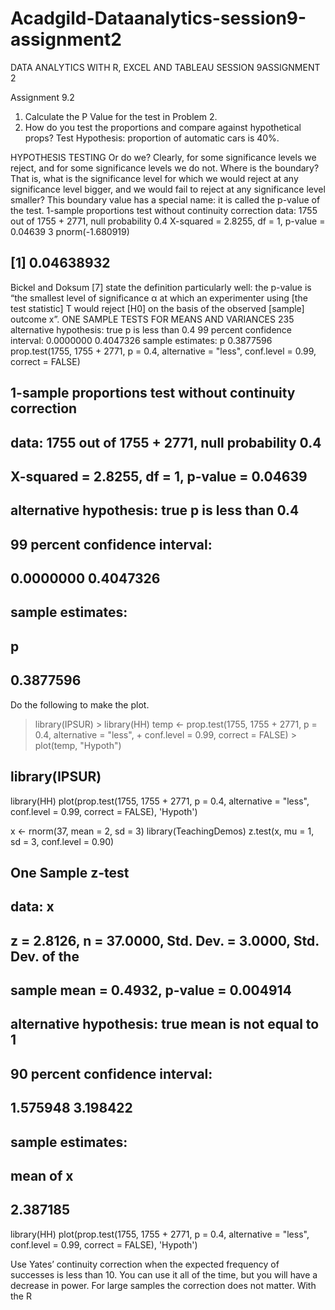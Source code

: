 # Acadgild-Dataanalytics-session9-assignment2
DATA ANALYTICS WITH R, EXCEL AND TABLEAU SESSION 9ASSIGNMENT 2

Assignment 9.2
1.	Calculate the P Value for the test in Problem 2. 
2.	How do you test the proportions and compare against hypothetical props?    Test Hypothesis: proportion of automatic cars is 40%.

 HYPOTHESIS TESTING Or do we? Clearly, for some significance levels we reject, and for some significance levels we do not. Where is the boundary?
 That is, what is the significance level for which we would reject at any significance level bigger, and we would fail to reject at any significance level smaller? This boundary value has a special name: it is called the p-value of the test. 
 1-sample proportions test without continuity correction data: 1755 out of 1755 + 2771, null probability 0.4 X-squared = 2.8255, df = 1, p-value = 0.04639 3
pnorm(-1.680919)
## [1] 0.04638932
Bickel and Doksum [7] state the definition particularly well: the p-value is “the smallest level of significance α at which an experimenter using [the test statistic] T would reject [H0] on the basis of the observed [sample] outcome x”.
 ONE SAMPLE TESTS FOR MEANS AND VARIANCES 235
 alternative hypothesis: true p is less than 0.4 99 percent
 confidence interval: 0.0000000 0.4047326 
sample estimates: p 0.3877596 
prop.test(1755, 1755 + 2771, p = 0.4, alternative = "less", conf.level = 0.99, correct = FALSE)
## 
##  1-sample proportions test without continuity correction
## 
## data:  1755 out of 1755 + 2771, null probability 0.4
## X-squared = 2.8255, df = 1, p-value = 0.04639
## alternative hypothesis: true p is less than 0.4
## 99 percent confidence interval:
##  0.0000000 0.4047326
## sample estimates:
##         p 
## 0.3877596

Do the following to make the plot.
 > library(IPSUR) > library(HH)
 > temp <- prop.test(1755, 1755 + 2771, p = 0.4, alternative = "less", + conf.level = 0.99, correct = FALSE) > plot(temp, "Hypoth")
## library(IPSUR)
library(HH)
plot(prop.test(1755, 1755 + 2771, p = 0.4, alternative = "less", conf.level = 0.99, correct = FALSE), 'Hypoth')
 

x <- rnorm(37, mean = 2, sd = 3)
library(TeachingDemos)
z.test(x, mu = 1, sd = 3, conf.level = 0.90)
## 
##  One Sample z-test
## 
## data:  x
## z = 2.8126, n = 37.0000, Std. Dev. = 3.0000, Std. Dev. of the
## sample mean = 0.4932, p-value = 0.004914
## alternative hypothesis: true mean is not equal to 1
## 90 percent confidence interval:
##  1.575948 3.198422
## sample estimates:
## mean of x 
##  2.387185

library(HH)
plot(prop.test(1755, 1755 + 2771, p = 0.4, alternative = "less", conf.level = 0.99, correct = FALSE), 'Hypoth')

 

 Use Yates’ continuity correction when the expected frequency of successes is less than 10. You can use it all of the time, but you will have a decrease in power. For large samples the correction does not matter. With the R


